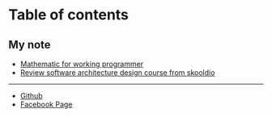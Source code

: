 # Table of contents

## My note
* [Mathematic for working programmer](math-for-working-programmer/mathematic-class-note.md) 
* [Review software architecture design course from skooldio](skooldio-course/review-software-arch-design-skooldio.md) 

***

* [Github](https://github.com/chayatep01)
* [Facebook Page](https://www.facebook.com/chayatep)